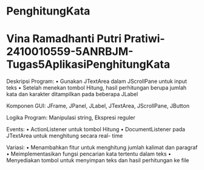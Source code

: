 # PenghitungKata

# Vina Ramadhanti Putri Pratiwi-2410010559-5ANRBJM-Tugas5AplikasiPenghitungKata

Deskripsi Program:
• Gunakan JTextArea dalam JScrollPane untuk input teks
• Setelah menekan tombol Hitung, hasil perhitungan berupa jumlah
kata dan karakter ditampilkan pada beberapa JLabel

Komponen GUI: JFrame, JPanel, JLabel, JTextArea, JScrollPane, JButton

Logika Program: Manipulasi string, Ekspresi reguler

Events:
• ActionListener untuk tombol Hitung
• DocumentListener pada JTextArea untuk menghitung secara real-
time

Variasi:
• Menambahkan fitur untuk menghitung jumlah kalimat dan paragraf
• Meimplementasikan fungsi pencarian kata tertentu dalam teks
• Menyediakan tombol untuk menyimpan teks dan hasil perhitungan ke file

